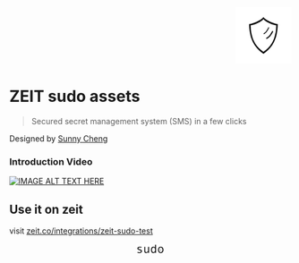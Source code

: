 <div align="right">
    <img height='100px' src='https://github.com/zeit-sudo/assets/blob/master/Logo.png?raw=true'/>
</div>

# ZEIT sudo assets
> Secured secret management system (SMS) in a few clicks

Designed by [Sunny Cheng](https://github.com/hmscheng)

### Introduction Video
[![IMAGE ALT TEXT HERE](https://img.youtube.com/vi/7oggtQbnoOs/0.jpg)](https://www.youtube.com/watch?v=7oggtQbnoOs)

## Use it on zeit
visit [zeit.co/integrations/zeit-sudo-test](https://zeit.co/integrations/zeit-sudo-test)

<div align="center" styles="marginTop: 30px">
    <img height='20px' src='https://github.com/zeit-sudo/assets/blob/master/Word%20Logo.png?raw=true'/>
</div>
